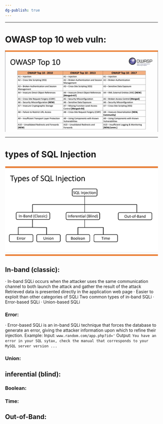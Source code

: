```yaml
---
dg-publish: true
---
```

---
# OWASP top 10 web vuln:

![](../attachments/Pasted%20image%2020250202004548.png)

---

# types of SQL Injection

![](../attachments/Pasted%20image%2020250202005406.png)

## In-band (classic):
· In-band SQLi occurs when the attacker uses the same communication
channel to both launch the attack and gather the result of the attack
Retrieved data is presented directly in the application web page
· Easier to exploit than other categories of SQLi
Two common types of in-band SQLi
· Error-based SQLi
· Union-based SQLi


### Error:

· Error-based SQLi is an in-band SQLi technique that forces the database
to generate an error, giving the attacker information upon which to
refine their injection.
Example:
Input:
`www.random.com/app.php?id='`
Output:
`You have an error in your SQL sytax, check the manual that corresponds to your MySQL server version ...`

### Union:




## inferential (blind):


### Boolean:


### Time:




## Out-of-Band: